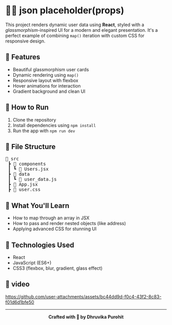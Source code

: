 <h1>🧑‍💼 json placeholder(props)</h1>

<p>This project renders dynamic user data using <strong>React</strong>, styled with a <em>glassmorphism</em>-inspired UI for a modern and elegant presentation. It's a perfect example of combining <code>map()</code> iteration with custom CSS for responsive design.</p>

<h2>🌟 Features</h2>
<ul>
  <li>Beautiful glassmorphism user cards</li>
  <li>Dynamic rendering using <code>map()</code></li>
  <li>Responsive layout with flexbox</li>
  <li>Hover animations for interaction</li>
  <li>Gradient background and clean UI</li>
</ul>

<h2>🔧 How to Run</h2>
<ol>
  <li>Clone the repository</li>
  <li>Install dependencies using <code>npm install</code></li>
  <li>Run the app with <code>npm run dev</code></li>
</ol>

<h2>📁 File Structure</h2>
<pre>
📁 src
 ┣ 📁 components
 ┃ ┗ 📄 Users.jsx
 ┣ 📁 data
 ┃ ┗ 📄 user_data.js
 ┣ 📄 App.jsx
 ┣ 📄 user.css
</pre>

<h2>🧠 What You'll Learn</h2>
<ul>
  <li>How to map through an array in JSX</li>
  <li>How to pass and render nested objects (like address)</li>
  <li>Applying advanced CSS for stunning UI</li>
</ul>

<h2>🚀 Technologies Used</h2>
<ul>
  <li>React</li>
  <li>JavaScript (ES6+)</li>
  <li>CSS3 (flexbox, blur, gradient, glass effect)</li>
</ul>

<h2>🎥 video</h2>

https://github.com/user-attachments/assets/bc44dd9d-f0c4-43f2-8c83-f01d6d1bfe50

<hr />

<p align="center"><strong>Crafted with 💜 by Dhruvika Purohit</strong></p>
